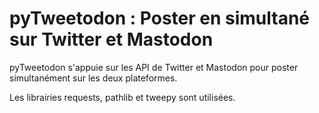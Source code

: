 # pyTweetodon : Poster en simultané sur Twitter et Mastodon

pyTweetodon s'appuie sur les API de Twitter et Mastodon pour poster simultanément sur les deux plateformes.

Les librairies requests, pathlib et tweepy sont utilisées.
